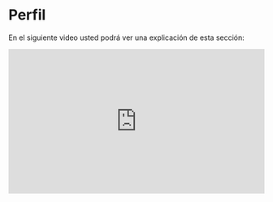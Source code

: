 # Perfil

En el siguiente video usted podrá ver una explicación de esta sección:

<div style="padding:56.25% 0 0 0;position:relative;"><iframe src="https://player.vimeo.com/video/398807181" style="position:absolute;top:0;left:0;width:100%;height:100%;" frameborder="0" allow="autoplay; fullscreen" allowfullscreen></iframe></div><script src="https://player.vimeo.com/api/player.js"></script>